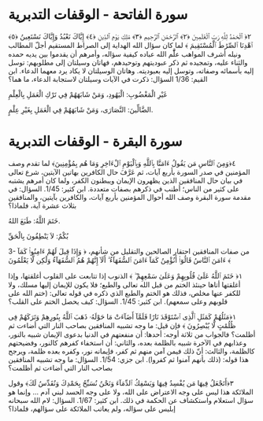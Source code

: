 # سورة الفاتحة - الوقفات التدبرية

٢﴿ ٱلْحَمْدُ لِلَّهِ رَبِّ ٱلْعَٰلَمِينَ ﴿٢﴾ ٱلرَّحْمَٰنِ ٱلرَّحِيمِ ﴿٣﴾ مَٰلِكِ يَوْمِ ٱلدِّينِ ﴿٤﴾ إِيَّاكَ نَعْبُدُ وَإِيَّاكَ نَسْتَعِينُ ﴿٥﴾ ٱهْدِنَا ٱلصِّرَٰطَ ٱلْمُسْتَقِيمَ ﴾
لما كان سؤال الله الهداية إلى الصراط المستقيم أجلّ المطالب ونيله أشرف المواهب علَّّم الله عباده كيفية سؤاله، وأمرهم أن يقدموا بين يديه حمده والثناء عليه، وتمجيده ثم ذكر عبوديتهم وتوحيدهم، فهاتان وسيلتان إلى مطلوبهم: توسل إليه بأسمائه وصفاته، وتوسل إليه بعبوديته. وهاتان الوسيلتان لا يكاد يرد معهما الدعاء. ابن القيم: 1/36
السؤال: ذكرت في الآيات وسيلتان لاستجابة الدعاء، ما هما؟


غَيْرِ الْمَغْضُوبِ:	الْيَهُودِ، وَمَنْ شَابَهَهُمْ فِي تَرْكِ الْعَمَلِ بِالْعِلْمِ


الضَّالِّينَ:	النَّصَارَى، وَمَنْ شَابَهَهُمْ فِي الْعَمَلِ بِغَيْرِ عِلْمٍ.



# سورة البقرة - الوقفات التدبرية


٤﴿وَمِنَ ٱلنَّاسِ مَن يَقُولُ ءَامَنَّا بِٱللَّهِ وَبِٱلْيَوْمِ ٱلْءَاخِرِ وَمَا هُم بِمُؤْمِنِينَ﴾
لما تقدم وصف المؤمنين في صدر السورة بأربع آيات، ثم عَرَّفَ حال الكافرين بهاتين الآيتين، شرع تعالى في بيان حال المنافقين الذين يظهرون الإيمان ويبطنون الكفر، ولما كان أمرهم يشتبه على كثير من الناس؛ أطنب في ذكرهم بصفات متعددة. ابن كثير: 1/45.
السؤال: في مقدمة سورة البقرة وصف الله أحوال المؤمنين بأربع آيات، والكافرين بآيتين، والمنافقين بثلاث عشرة آية، فلماذا؟


خَتَمَ اللَّهُ:	طَبَعَ اللهُ.


بُكْمٌ:	لاَ يَنْطِقُونَ بِالْحَقِّ


3- من صفات المنافقين احتقار الصالحين والتقليل من شأنهم، ﴿ وَإِذَا قِيلَ لَهُمْ ءَامِنُوا۟ كَمَآ ءَامَنَ ٱلنَّاسُ قَالُوٓا۟ أَنُؤْمِنُ كَمَآ ءَامَنَ ٱلسُّفَهَآءُ ۗ أَلَآ إِنَّهُمْ هُمُ ٱلسُّفَهَآءُ وَلَٰكِن لَّا يَعْلَمُونَ ﴾


١﴿ خَتَمَ ٱللَّهُ عَلَىٰ قُلُوبِهِمْ وَعَلَىٰ سَمْعِهِمْ ۖ ﴾
الذنوب إذا تتابعت على القلوب أغلقتها، وإذا أغلقتها أتاها حينئذ الختم من قبل الله تعالى والطبع؛ فلا يكون للإيمان إليها مسلك، ولا للكفر عنها مخلص، فذلك هو الختم والطبع الذي ذكره في قوله تعالى: (ختم الله على قلوبهم وعلى سمعهم). ابن كثير: 1/45.
السؤال: كيف يحصل الختم على القلب؟


١﴿مَثَلُهُمْ كَمَثَلِ ٱلَّذِى ٱسْتَوْقَدَ نَارًا فَلَمَّآ أَضَآءَتْ مَا حَوْلَهُۥ ذَهَبَ ٱللَّهُ بِنُورِهِمْ وَتَرَكَهُمْ فِى ظُلُمَٰتٍ لَّا يُبْصِرُونَ ﴾
فإن قيل: ما وجه تشبيه المنافقين بصاحب النار التي أضاءت ثم أظلمت؟ فالجواب من ثلاثة أوجه: أحدها: أن منفعتهم في الدنيا بدعوى الإيمان شبيه بالنور، وعذابهم في الآخرة شبيه بالظلمة بعده، والثاني: أن استخفاء كفرهم كالنور، وفضيحتهم كالظلمة، والثالث: أنّ ذلك فيمن آمن منهم ثم كفر، فإيمانه نور، وكفره بعده ظلمة، ويرجح هذا قوله: (ذلك بأنهم آمنوا ثم كفروا). ابن جزي: 1/54.
السؤال: ما وجه تشبيه المنافقين بصاحب النار التي أضاءت ثم أظلمت؟


٣﴿أَتَجْعَلُ فِيهَا مَن يُفْسِدُ فِيهَا وَيَسْفِكُ ٱلدِّمَآءَ وَنَحْنُ نُسَبِّحُ بِحَمْدِكَ وَنُقَدِّسُ لَكَ﴾
وقول الملائكة هذا ليس على وجه الاعتراض على الله، ولا على وجه الحسد لبني آدم ... وإنما هو سؤال استعلام واستكشاف عن الحكمة في ذلك. ابن كثير: 1/67.
السؤال: لام الله سبحانه إبليس على سؤاله، ولم يعاتب الملائكة على سؤالهم، فلماذا؟
